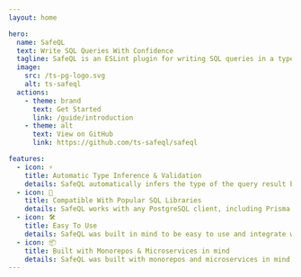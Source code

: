 ```yaml
---
layout: home

hero:
  name: SafeQL
  text: Write SQL Queries With Confidence
  tagline: SafeQL is an ESLint plugin for writing SQL queries in a type-safe way.
  image:
    src: /ts-pg-logo.svg
    alt: ts-safeql
  actions:
    - theme: brand
      text: Get Started
      link: /guide/introduction
    - theme: alt
      text: View on GitHub
      link: https://github.com/ts-safeql/safeql

features:
  - icon: ⚡️
    title: Automatic Type Inference & Validation
    details: SafeQL automatically infers the type of the query result based on the query itself.
  - icon: 🖖
    title: Compatible With Popular SQL Libraries
    details: SafeQL works with any PostgreSQL client, including Prisma, Sequelize, pg, Postgres.js, and more.
  - icon: 🛠️
    title: Easy To Use
    details: SafeQL was built in mind to be easy to use and integrate with your existing codebase.
  - icon: 📦
    title: Built with Monorepos & Microservices in mind
    details: SafeQL was built with monorepos and microservices in mind, and it's easy to use with multiple databases.
---
```

